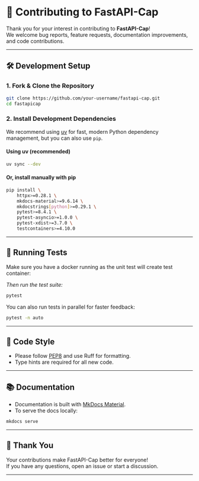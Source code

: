 # 🤝 Contributing to FastAPI-Cap

Thank you for your interest in contributing to **FastAPI-Cap**!  
We welcome bug reports, feature requests, documentation improvements, and code contributions.

---

## 🛠️ Development Setup

### 1. Fork & Clone the Repository

```bash
git clone https://github.com/your-username/fastapi-cap.git
cd fastapicap
```

### 2. Install Development Dependencies

We recommend using [uv](https://github.com/astral-sh/uv) for fast, modern Python dependency management, but you can also use `pip`.

#### Using uv (recommended)

```bash
uv sync --dev
```

#### Or, install manually with pip

```bash
pip install \
    httpx>=0.28.1 \
    mkdocs-material>=9.6.14 \
    mkdocstrings[python]>=0.29.1 \
    pytest>=8.4.1 \
    pytest-asyncio>=1.0.0 \
    pytest-xdist>=3.7.0 \
    testcontainers>=4.10.0
```

---

## 🧪 Running Tests

Make sure you have a docker running as the unit test will create test container:


_Then run the test suite:_

```bash
pytest
```

You can also run tests in parallel for faster feedback:

```bash
pytest -n auto
```

---

## 📝 Code Style

- Please follow [PEP8](https://www.python.org/dev/peps/pep-0008/) and use Ruff for formatting.
- Type hints are required for all new code.

---

## 📚 Documentation

- Documentation is built with [MkDocs Material](https://squidfunk.github.io/mkdocs-material/).
- To serve the docs locally:

```bash
mkdocs serve
```

---

## 🙏 Thank You

Your contributions make FastAPI-Cap better for everyone!  
If you have any questions, open an issue or start a discussion.

---